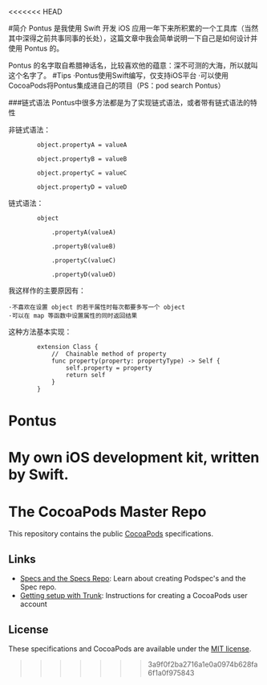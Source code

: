 <<<<<<< HEAD

#简介
Pontus 是我使用 Swift 开发 iOS 应用一年下来所积累的一个工具库（当然其中深得之前共事同事的长处），这篇文章中我会简单说明一下自己是如何设计并使用 Pontus 的。

Pontus 的名字取自希腊神话名，比较喜欢他的蕴意：深不可测的大海，所以就叫这个名字了。
#Tips
    ·Pontus使用Swift编写，仅支持iOS平台
    ·可以使用CocoaPods将Pontus集成进自己的项目（PS：pod search Pontus）

###链式语法
Pontus中很多方法都是为了实现链式语法，或者带有链式语法的特性

非链式语法：

            object.propertyA = valueA

            object.propertyB = valueB

            object.propertyC = valueC

            object.propertyD = valueD

链式语法：

            object
                
                .propertyA(valueA)
                
                .propertyB(valueB)
                
                .propertyC(valueC)
                
                .propertyD(valueD)



我这样作的主要原因有：
    
    ·不喜欢在设置 object 的若干属性时每次都要多写一个 object
    ·可以在 map 等函数中设置属性的同时返回结果


这种方法基本实现：
            

            extension Class {
                //  Chainable method of property
                func property(property: propertyType) -> Self {
                    self.property = property
                    return self
                }
            }


# Pontus

My own iOS development kit, written by Swift.
=======
# The CocoaPods Master Repo

This repository contains the public [CocoaPods](https://github.com/CocoaPods/CocoaPods) specifications.

## Links

- [Specs and the Specs Repo](http://guides.cocoapods.org/making/specs-and-specs-repo.html): Learn about creating Podspec's and the Spec repo.
- [Getting setup with Trunk](http://guides.cocoapods.org/making/getting-setup-with-trunk.html): Instructions for creating a CocoaPods user account


## License

These specifications and CocoaPods are available under the [MIT license](http://www.opensource.org/licenses/mit-license.php).


>>>>>>> 3a9f0f2ba2716a1e0a0974b628fa6f1a0f975843

